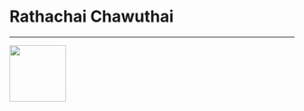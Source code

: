 <h1>Rathachai Chawuthai</h1>
<hr/>
<img style="width:100px" src="https://avatars2.githubusercontent.com/u/501835">